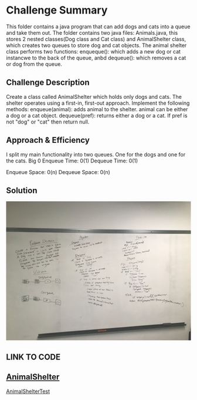 # Challenge Summary
<!-- Short summary or background information -->
This folder contains a java program that can add dogs and cats into a queue and take them out. The folder contains two java files: Animals.java, this stores 2 nested classes(Dog class and Cat class)
and AnimalShelter class, which creates two queues to store dog and cat objects. The animal shelter class performs two functions: enqueque(): which adds a new dog or cat instancwe to the back of the queue, anbd dequeue(): which removes a cat or dog from the queue.

## Challenge Description
<!-- Description of the challenge -->
Create a class called AnimalShelter which holds only dogs and cats. The shelter operates using a first-in, first-out approach.
Implement the following methods:
enqueue(animal): adds animal to the shelter. animal can be either a dog or a cat object.
dequeue(pref): returns either a dog or a cat. If pref is not "dog" or "cat" then return null.

## Approach & Efficiency
<!-- What approach did you take? Why? What is the Big O space/time for this approach? -->
I split my main functionality into two queues. One for the dogs and one for the cats. 
Big 0
Enqueue Time: 0(1)
Dequeue Time: 0(1)

Enqueue Space: 0(n)
Dequeue Space: 0(n)

## Solution
<!-- Embedded whiteboard image -->
![alt text](https://github.com/wosunkwo/data-structures-and-algorithms/blob/master/code401-challenges/assets/fifo_animal_shelter.jpg)

## LINK TO CODE
 
[AnimalShelter](https://github.com/wosunkwo/data-structures-and-algorithms/blob/master/code401-challenges/src/main/java/code401/challenges/fifoAnimalShelter/AnimalShelter.java)
-----------------------------------------------------------------------------------------------------
[AnimalShelterTest](https://github.com/wosunkwo/data-structures-and-algorithms/blob/master/code401-challenges/src/test/java/code401/challenges/fifoAnimalShelter/AnimalShelterTest.java)
